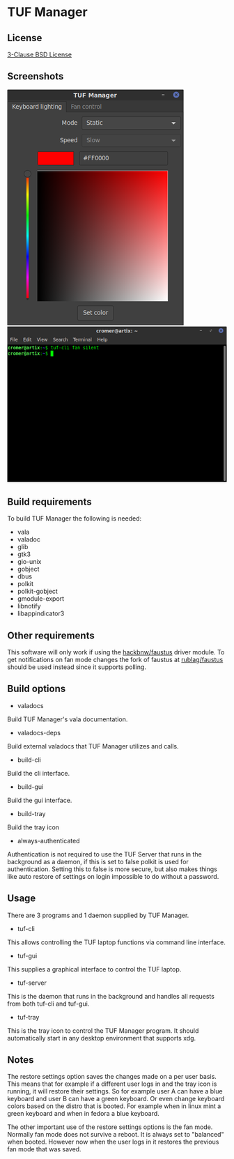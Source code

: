 # TUF Manager

## License

[3-Clause BSD License](LICENSE)

## Screenshots

<img src="screenshot/tuf-gui.png" />

<img src="screenshot/tuf-cli.png" />

## Build requirements

To build TUF Manager the following is needed:

- vala
- valadoc
- glib
- gtk3
- gio-unix
- gobject
- dbus
- polkit
- polkit-gobject
- gmodule-export
- libnotify
- libappindicator3

## Other requirements

This software will only work if using the [hackbnw/faustus](https://github.com/hackbnw/faustus) driver module. To get notifications on fan mode changes the fork of faustus at [rublag/faustus](https://github.com/rublag/faustus) should be used instead since it supports polling.

## Build options

- valadocs

Build TUF Manager's vala documentation.

- valadocs-deps

Build external valadocs that TUF Manager utilizes and calls.

- build-cli

Build the cli interface.

- build-gui

Build the gui interface.

- build-tray

Build the tray icon

- always-authenticated

Authentication is not required to use the TUF Server that runs in the background as a daemon, if this is set to false polkit is used for authentication. Setting this to false is more secure, but also makes things like auto restore of settings on login impossible to do without a password.

## Usage

There are 3 programs and 1 daemon supplied by TUF Manager.

- tuf-cli

This allows controlling the TUF laptop functions via command line interface.

- tuf-gui

This supplies a graphical interface to control the TUF laptop.

- tuf-server

This is the daemon that runs in the background and handles all requests from both tuf-cli and tuf-gui.

- tuf-tray

This is the tray icon to control the TUF Manager program. It should automatically start in any desktop environment that supports xdg.

## Notes

The restore settings option saves the changes made on a per user basis. This means that for example if a different user logs in and the tray icon is running, it will restore their settings. So for example user A can have a blue keyboard and user B can have a green keyboard. Or even change keyboard colors based on the distro that is booted. For example when in linux mint a green keyboard and when in fedora a blue keyboard.

The other important use of the restore settings options is the fan mode. Normally fan mode does not survive a reboot. It is always set to "balanced" when booted. However now when the user logs in it restores the previous fan mode that was saved.
